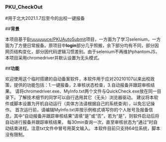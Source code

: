 ### **PKU_CheckOut**
#用于北大2021.1.7后至今的出校一键报备

##**背景**

本项目基于[Bruuuuuuce/PKUAutoSubmit](https://github.com/Bruuuuuuce/PKUAutoSubmit)项目，一方面为了学习selenium，一方面为了方便日常报备。原项目中**login**部分几乎照搬，余下部分均有不同，部分因网页结构变化，部分因代码逻辑习惯差别。由于selenium不再维护phantomJS，本项目采用chromedriver并默认设置为无头模式。


##**功能**

欢迎使用这个临时搭建的自动备案软件，本软件用于应对20210107以来出校政策，提供的功能包括：1.一键报备，2.审核状态检查，3.自动报备并跟踪审核结果。
请将chromedriver.exe、MyInfo.txt两个文件与QuickCheck.exe放在同一目录下。了解技术细节的同学可以自行选用其它（无头）浏览器驱动。
建议将本软件或脚本设置为开机自动运行（具体方法请根据自己的系统查询），以免忘记操作。
首次运行前，请编辑MyInfo.txt并按示例格式填写你的个人账号及报备信息，其中“自动报备并跟踪审核结果”请填“是”或“否”，若为“是”，则软件启动后将自动进行报备并跟踪审核结果，
每30min查询一次，直至审核状态为“通过”时自动结束进程。注意txt文件中冒号用英文输入。
本软件目前只支持64位系统，脚本没有限制。
